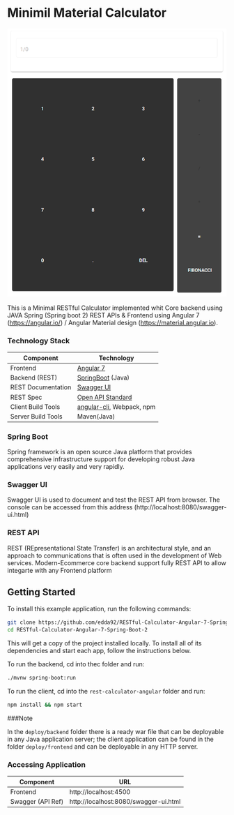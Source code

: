 # Minimil Material Calculator

![image](https://raw.githubusercontent.com/edda92/RESTful-Calculator-Angular-7-Spring-Boot-2/master/media/calculator.PNG)

This is a Minimal RESTful Calculator implemented whit Core backend using JAVA Spring (Spring boot 2) REST APIs & Frontend using Angular 7 (https://angular.io/) / Angular Material design (https://material.angular.io).

### Technology Stack
Component         | Technology
---               | ---
Frontend          | [Angular 7](https://angular.io/)
Backend (REST)    | [SpringBoot](https://projects.spring.io/spring-boot) (Java)
REST Documentation| [Swagger UI](https://swagger.io/tools/swagger-ui/)
REST Spec         | [Open API Standard](https://www.openapis.org/) 
Client Build Tools| [angular-cli](https://github.com/angular/angular-cli), Webpack, npm
Server Build Tools| Maven(Java)

### Spring Boot
Spring framework is an open source Java platform that provides comprehensive infrastructure support for developing robust Java applications very easily and very rapidly.

### Swagger UI
Swagger UI is used to document and test the REST API from browser. The console can be accessed from this address (http://localhost:8080/swagger-ui.html) 


### REST API
REST (REpresentational State Transfer) is an architectural style, and an approach to communications that is often used in the development of Web services. Modern-Ecommerce core backend support fully REST API to allow integarte with any Frontend platform

## Getting Started

To install this example application, run the following commands:

```bash
git clone https://github.com/edda92/RESTful-Calculator-Angular-7-Spring-Boot-2.git
cd RESTful-Calculator-Angular-7-Spring-Boot-2
```

This will get a copy of the project installed locally. To install all of its dependencies and start each app, follow the instructions below.

To run the backend, cd into thec folder and run:
 
```bash
./mvnw spring-boot:run
```

To run the client, cd into the `rest-calculator-angular` folder and run:
 
```bash
npm install && npm start
```
###Note

In the `deploy/backend` folder there is a ready war file that can be deployable in any Java application server; the client application can be found in the folder `deploy/frontend` and can be deployable in any HTTP server.

### Accessing Application
Component         | URL                                      
---               | ---                                      
Frontend          |  http://localhost:4500                   
Swagger (API Ref) |  http://localhost:8080/swagger-ui.html

